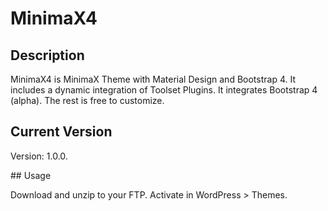 # MinimaX4

## Description

MinimaX4 is MinimaX Theme with Material Design and Bootstrap 4. 
It includes a dynamic integration of Toolset Plugins. It integrates Bootstrap 4 (alpha). 
The rest is free to customize.

## Current Version

Version: 1.0.0.

## Usage

Download and unzip to your FTP.
Activate in WordPress > Themes.

